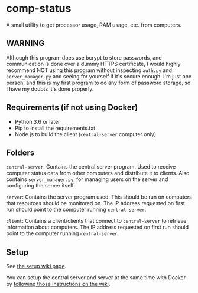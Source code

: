 
# comp-status

A small utility to get processor usage, RAM usage, etc. from computers.

## WARNING

Although this program does use bcrypt to store passwords, and communication is done over a dummy HTTPS certificate, I would highly recommend NOT using this program without inspecting `auth.py` and `server_manager.py` and seeing for yourself if it's secure enough. I'm just one person, and this is my first program to do any form of password storage, so I have my doubts it's done properly.

## Requirements (if not using Docker)

* Python 3.6 or later
* Pip to install the requirements.txt
* Node.js to build the client (`central-server` computer only)

## Folders

`central-server`: Contains the central server program. Used to receive computer status data from other computers and distribute it to clients. Also contains `server_manager.py`, for managing users on the server and configuring the server itself.

`server`: Contains the server program used. This should be run on computers that resources should be monitored on. The IP address requested on first run should point to the computer running `central-server`.

`client`: Contains a client/clients that connect to `central-server` to retrieve information about computers. The IP address requested on first run should point to the computer running `central-server`.

## Setup

See [the setup wiki page](https://github.com/hammy275/comp-status/wiki/Setup).

You can setup the central server and server at the same time with Docker by [following those instructions on the wiki](https://github.com/hammy275/comp-status/wiki/Setup-Central-Server-with-Docker).